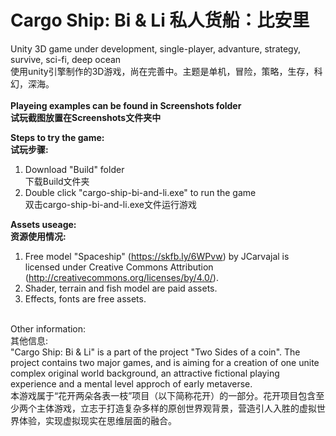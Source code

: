 # Cargo Ship: Bi & Li 私人货船：比安里
 Unity 3D game under development, single-player, advanture, strategy, survive, sci-fi, deep ocean<br />
 使用unity引擎制作的3D游戏，尚在完善中。主题是单机，冒险，策略，生存，科幻，深海。<br />
<br />
**Playeing examples can be found in Screenshots folder<br />
试玩截图放置在Screenshots文件夹中**<br />

**Steps to try the game:<br />
试玩步骤:**<br />
1. Download "Build" folder<br />
 下载Build文件夹<br />
2. Double click "cargo-ship-bi-and-li.exe" to run the game<br />
 双击cargo-ship-bi-and-li.exe文件运行游戏<br />

**Assets useage:<br />
资源使用情况:**<br />
1. Free model "Spaceship" (https://skfb.ly/6WPvw) by JCarvajal is licensed under Creative Commons Attribution (http://creativecommons.org/licenses/by/4.0/).<br />
2. Shader, terrain and fish model are paid assets.<br />
3. Effects, fonts are free assets.<br />
<br />
Other information:<br />
其他信息:<br />
"Cargo Ship: Bi & Li" is a part of the project "Two Sides of a coin". The project contains two major games, and is aiming for a creation of one unite complex original world background, an attractive fictional playing experience and a mental level approch of early metaverse.<br />
本游戏属于“花开两朵各表一枝”项目（以下简称花开）的一部分。花开项目包含至少两个主体游戏，立志于打造复杂多样的原创世界观背景，营造引人入胜的虚拟世界体验，实现虚拟现实在思维层面的融合。<br />
<br />
<br />
